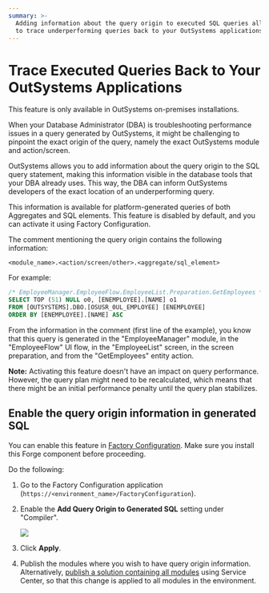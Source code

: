 ```yaml
---
summary: >-
  Adding information about the query origin to executed SQL queries allows you
  to trace underperforming queries back to your OutSystems applications.
---
```


# Trace Executed Queries Back to Your OutSystems Applications

 This feature is only available in OutSystems on-premises installations.

When your Database Administrator \(DBA\) is troubleshooting performance issues in a query generated by OutSystems, it might be challenging to pinpoint the exact origin of the query, namely the exact OutSystems module and action/screen.

OutSystems allows you to add information about the query origin to the SQL query statement, making this information visible in the database tools that your DBA already uses. This way, the DBA can inform OutSystems developers of the exact location of an underperforming query.

This information is available for platform-generated queries of both Aggregates and SQL elements. This feature is disabled by default, and you can activate it using Factory Configuration.

The comment mentioning the query origin contains the following information:

`<module_name>.<action/screen/other>.<aggregate/sql_element>`

For example:

```sql
/* EmployeeManager.EmployeeFlow.EmployeeList.Preparation.GetEmployees */
SELECT TOP (51) NULL o0, [ENEMPLOYEE].[NAME] o1
FROM [OUTSYSTEMS].DBO.[OSUSR_0UL_EMPLOYEE] [ENEMPLOYEE] 
ORDER BY [ENEMPLOYEE].[NAME] ASC
```

From the information in the comment \(first line of the example\), you know that this query is generated in the "EmployeeManager" module, in the "EmployeeFlow" UI flow, in the "EmployeeList" screen, in the screen preparation, and from the "GetEmployees" entity action.

**Note:** Activating this feature doesn't have an impact on query performance. However, the query plan might need to be recalculated, which means that there might be an initial performance penalty until the query plan stabilizes.

## Enable the query origin information in generated SQL

You can enable this feature in [Factory Configuration](https://www.outsystems.com/forge/component-overview/25/factory-configuration). Make sure you install this Forge component before proceeding.

Do the following:

1. Go to the Factory Configuration application \(`https://<environment_name>/FactoryConfiguration`\).
2. Enable the **Add Query Origin to Generated SQL** setting under "Compiler".

   ![](../../../.gitbook/assets/fc-add-query-origin.png)

3. Click **Apply**.
4. Publish the modules where you wish to have query origin information. Alternatively, [publish a solution containing all modules](https://success.outsystems.com/Support/Enterprise_Customers/Maintenance_and_Operations/Creating_and_using_an_%22All_Components%22_solution) using Service Center, so that this change is applied to all modules in the environment.

